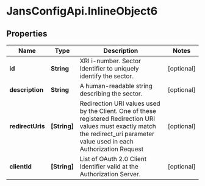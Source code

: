 # JansConfigApi.InlineObject6

## Properties

Name | Type | Description | Notes
------------ | ------------- | ------------- | -------------
**id** | **String** | XRI i-number. Sector Identifier to uniquely identify the sector. | [optional] 
**description** | **String** | A human-readable string describing the sector. | [optional] 
**redirectUris** | **[String]** | Redirection URI values used by the Client. One of these registered Redirection URI values must exactly match the redirect_uri parameter value used in each Authorization Request | [optional] 
**clientId** | **[String]** | List of OAuth 2.0 Client Identifier valid at the Authorization Server. | [optional] 


